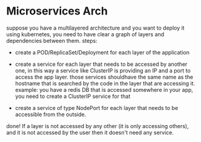 # Microservices Arch

suppose you have a multilayered architecture and you want to deploy it using kubernetes, you need to have clear a graph of layers and dependencies between them.
steps:

* create a POD/ReplicaSet/Deployment for each layer of the application
* create a service for each layer that needs to be accessed by another one, in this way a service like ClusterIP is providing an IP and a port to access the app layer. those services shouldhave the same name as the hostname that is searched by the code in the layer that are accessing it.
	example: you have a redis DB that is accessed somewhere in your app, you need to create a ClusterIP service for that
	
* create a service of type NodePort for each layer that needs to be accessible from the outside.

done! If a layer is not accessed by any other (it is only accessing others), and it is not accessed by the user
then it doesn't need any service.
